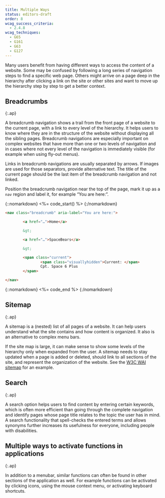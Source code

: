 ```yaml
---
title: Multiple Ways
status: editors-draft
order: 8
wcag_success_criteria:
  - 2.4.8
wcag_techniques:
  - G65
  - G161
  - G63
  - G127
---
```


Many users benefit from having different ways to access the content of a website. Some may be confused by following a long series of navigation steps to find a specific web page. Others might arrive on a page deep in the hierarchy after clicking a link on the site or other sites and want to move up the hierarchy step by step to get a better context.

## Breadcrumbs
{:.ap}

A breadcrumb navigation shows a trail from the front page of a website to the current page, with a link to every level of the hierarchy. It helps users to know where they are in the structure of the website without displaying all the sibling pages. Breadcrumb navigations are especially important on complex websites that have more than one or two levels of navigation and in cases where not every level of the navigation is immediately visible (for example when using fly-out menus).

Links in breadcrumb navigations are usually separated by arrows. If images are used for those separators, provide alternative text. The title of the current page should be the last item of the breadcrumb navigation and not linked.

Position the breadcrumb navigation near the top of the page, mark it up as a `nav` region and label it, for example “You are here:”.

{::nomarkdown}
<%= code_start() %>
{:/nomarkdown}

~~~ html
<nav class="breadcrumb" aria-label="You are here:">

		<a href="…">Home</a>

		&gt;

		<a href="…">SpaceBears</a>

		&gt;

		<span class="current">
				<span class="visuallyhidden">Current: </span>
				Cpt. Space 6 Plus
		</span>

</nav>
~~~

{::nomarkdown}
<%= code_end %>
{:/nomarkdown}

## Sitemap
{:.ap}

A sitemap is a (nested) list of all pages of a website. It can help users understand what the site contains and how content is organized. It also is an alternative to complex menu bars.

If the site map is large, it can make sense to show some levels of the hierarchy only when expanded from the user. A sitemap needs to stay updated when a page is added or deleted, should link to all sections of the site, and represent the organization of the website. See the [W3C <abbr title="Web Accessibility Initiative">WAI</abbr> sitemap](http://www.w3.org/WAI/sitemap.html) for an example.

## Search
{:.ap}

A search option helps users to find content by entering certain keywords, which is often more efficient than going through the complete navigation and identify pages whose page title relates to the topic the user has in mind. A search functionality that spell-checks the entered terms and allows synonyms further increases its usefulness for everyone, including people with disabilities.

## Multiple ways to activate functions in applications
{:.ap}

In addition to a menubar, similar functions can often be found in other sections of the application as well. For example functions can be activated by clicking icons, using the mouse context menu, or activating keyboard shortcuts.
